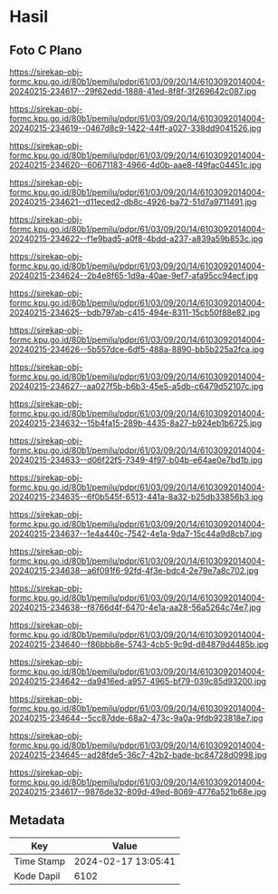 # Hasil

## Foto C Plano

https://sirekap-obj-formc.kpu.go.id/80b1/pemilu/pdpr/61/03/09/20/14/6103092014004-20240215-234617--29f62edd-1888-41ed-8f8f-3f269642c087.jpg

https://sirekap-obj-formc.kpu.go.id/80b1/pemilu/pdpr/61/03/09/20/14/6103092014004-20240215-234619--0467d8c9-1422-44ff-a027-338dd9041526.jpg

https://sirekap-obj-formc.kpu.go.id/80b1/pemilu/pdpr/61/03/09/20/14/6103092014004-20240215-234620--60671183-4966-4d0b-aae8-f49fac04451c.jpg

https://sirekap-obj-formc.kpu.go.id/80b1/pemilu/pdpr/61/03/09/20/14/6103092014004-20240215-234621--d11eced2-db8c-4926-ba72-51d7a9711491.jpg

https://sirekap-obj-formc.kpu.go.id/80b1/pemilu/pdpr/61/03/09/20/14/6103092014004-20240215-234622--f1e9bad5-a0f8-4bdd-a237-a839a59b853c.jpg

https://sirekap-obj-formc.kpu.go.id/80b1/pemilu/pdpr/61/03/09/20/14/6103092014004-20240215-234624--2b4e8f65-1d9a-40ae-9ef7-afa95cc94ecf.jpg

https://sirekap-obj-formc.kpu.go.id/80b1/pemilu/pdpr/61/03/09/20/14/6103092014004-20240215-234625--bdb797ab-c415-494e-8311-15cb50f88e82.jpg

https://sirekap-obj-formc.kpu.go.id/80b1/pemilu/pdpr/61/03/09/20/14/6103092014004-20240215-234626--5b557dce-6df5-488a-8890-bb5b225a2fca.jpg

https://sirekap-obj-formc.kpu.go.id/80b1/pemilu/pdpr/61/03/09/20/14/6103092014004-20240215-234627--aa027f5b-b6b3-45e5-a5db-c6479d52107c.jpg

https://sirekap-obj-formc.kpu.go.id/80b1/pemilu/pdpr/61/03/09/20/14/6103092014004-20240215-234632--15b4fa15-289b-4435-8a27-b924eb1b6725.jpg

https://sirekap-obj-formc.kpu.go.id/80b1/pemilu/pdpr/61/03/09/20/14/6103092014004-20240215-234633--d06f22f5-7349-4f97-b04b-e64ae0e7bd1b.jpg

https://sirekap-obj-formc.kpu.go.id/80b1/pemilu/pdpr/61/03/09/20/14/6103092014004-20240215-234635--6f0b545f-6513-441a-8a32-b25db33856b3.jpg

https://sirekap-obj-formc.kpu.go.id/80b1/pemilu/pdpr/61/03/09/20/14/6103092014004-20240215-234637--1e4a440c-7542-4e1a-9da7-15c44a9d8cb7.jpg

https://sirekap-obj-formc.kpu.go.id/80b1/pemilu/pdpr/61/03/09/20/14/6103092014004-20240215-234638--a6f091f6-92fd-4f3e-bdc4-2e79e7a8c702.jpg

https://sirekap-obj-formc.kpu.go.id/80b1/pemilu/pdpr/61/03/09/20/14/6103092014004-20240215-234638--f8766d4f-6470-4e1a-aa28-56a5264c74e7.jpg

https://sirekap-obj-formc.kpu.go.id/80b1/pemilu/pdpr/61/03/09/20/14/6103092014004-20240215-234640--f86bbb8e-5743-4cb5-9c9d-d84879d4485b.jpg

https://sirekap-obj-formc.kpu.go.id/80b1/pemilu/pdpr/61/03/09/20/14/6103092014004-20240215-234642--da9416ed-a957-4965-bf79-039c85d93200.jpg

https://sirekap-obj-formc.kpu.go.id/80b1/pemilu/pdpr/61/03/09/20/14/6103092014004-20240215-234644--5cc87dde-68a2-473c-9a0a-9fdb923818e7.jpg

https://sirekap-obj-formc.kpu.go.id/80b1/pemilu/pdpr/61/03/09/20/14/6103092014004-20240215-234645--ad28fde5-36c7-42b2-bade-bc84728d0998.jpg

https://sirekap-obj-formc.kpu.go.id/80b1/pemilu/pdpr/61/03/09/20/14/6103092014004-20240215-234617--9876de32-809d-49ed-8069-4776a521b68e.jpg


## Metadata

| Key        | Value               |
| ---------- | ------------------- |
| Time Stamp | 2024-02-17 13:05:41 |
| Kode Dapil | 6102                |



